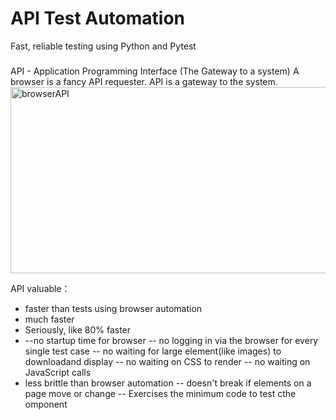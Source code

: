 # API Test Automation
Fast, reliable testing using Python and Pytest
###
API - Application Programming Interface (The Gateway to a system)
A browser is a fancy API requester. API is a gateway to the system.
<img width="1136" height="298" alt="browserAPI" src="https://github.com/user-attachments/assets/a7254c54-36c9-4158-a4a7-ba55828d0001" />

API valuable： 
- faster than tests using browser automation
- much faster
- Seriously, like 80% faster
- --no startup time for browser
-- no logging in via the browser for every single test case
-- no waiting for large element(like images) to downloadand display
-- no waiting on CSS to render
-- no waiting on JavaScript calls
- less brittle than browser automation
-- doesn't break if elements on a page move or change
-- Exercises the minimum code to test cthe omponent

  
  
